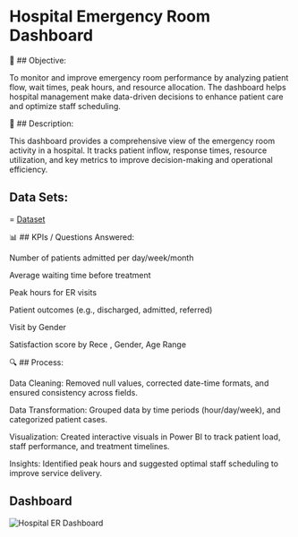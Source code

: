 # Hospital Emergency Room Dashboard
🎯 ## Objective:

To monitor and improve emergency room performance by analyzing patient flow, wait times, peak hours, and resource allocation. The dashboard helps hospital management make data-driven decisions to enhance patient care and optimize staff scheduling.

📄 ## Description:

This dashboard provides a comprehensive view of the emergency room activity in a hospital. It tracks patient inflow, response times, resource utilization, and key metrics to improve decision-making and operational efficiency.

## Data Sets:
= <a href= "https://github.com/Vicky-niazi/Data-Analysis-Projects/blob/main/Hospital%20ER%20(1).csv">Dataset</a>

📊 ## KPIs / Questions Answered:


Number of patients admitted per day/week/month

Average waiting time before treatment

Peak hours for ER visits

Patient outcomes (e.g., discharged, admitted, referred)

Visit by Gender

Satisfaction score by Rece , Gender, Age Range

🔍 ## Process:


Data Cleaning: Removed null values, corrected date-time formats, and ensured consistency across fields.

Data Transformation: Grouped data by time periods (hour/day/week), and categorized patient cases.

Visualization: Created interactive visuals in Power BI to track patient load, staff performance, and treatment timelines.

Insights: Identified peak hours and suggested optimal staff scheduling to improve service delivery.

## Dashboard

![Hospital ER Dashboard](https://github.com/user-attachments/assets/17fc9e02-745a-4aba-832e-77ac0ad17c89)

